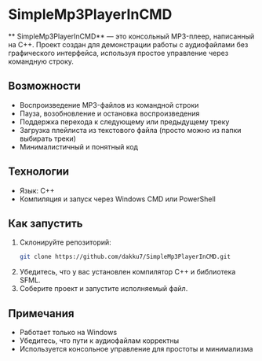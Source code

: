 # SimpleMp3PlayerInCMD

** SimpleMp3PlayerInCMD** — это консольный MP3-плеер, написанный на C++. Проект создан для демонстрации работы с аудиофайлами без графического интерфейса, используя простое управление через командную строку.

## Возможности

- Воспроизведение MP3-файлов из командной строки  
- Пауза, возобновление и остановка воспроизведения  
- Поддержка перехода к следующему или предыдущему треку  
- Загрузка плейлиста из текстового файла (просто можно из папки выбирать треки)
- Минималистичный и понятный код

## Технологии

- Язык: C++  
- Компиляция и запуск через Windows CMD или PowerShell

## Как запустить

1. Склонируйте репозиторий:
   ```bash
   git clone https://github.com/dakku7/SimpleMp3PlayerInCMD.git
   ```
2. Убедитесь, что у вас установлен компилятор C++ и библиотека SFML.  
3. Соберите проект и запустите исполняемый файл.

## Примечания

- Работает только на Windows  
- Убедитесь, что пути к аудиофайлам корректны  
- Используется консольное управление для простоты и минимализма

